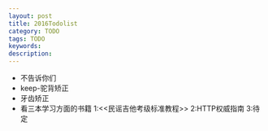 ```yaml
---
layout: post
title: 2016Todolist
category: TODO
tags: TODO
keywords:
description:
---
```


*  不告诉你们
*  keep-驼背矫正
*  牙齿矫正
*  看三本学习方面的书籍 1:<<民谣吉他考级标准教程>> 2:HTTP权威指南 3:待定